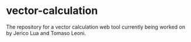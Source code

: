 # vector-calculation
The repository for a vector calculation web tool currently being worked on by Jerico Lua and Tomaso Leoni.
